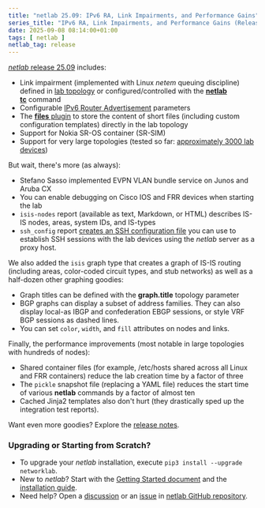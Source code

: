 ```yaml
---
title: "netlab 25.09: IPv6 RA, Link Impairments, and Performance Gains"
series_title: "IPv6 RA, Link Impairments, and Performance Gains (Release 25.09)"
date: 2025-09-08 08:14:00+01:00
tags: [ netlab ]
netlab_tag: release
---
```

[*netlab* release 25.09](https://netlab.tools/release/25.09/) includes:

- Link impairment (implemented with Linux *netem* queuing discipline) defined in [lab topology](https://netlab.tools/links/#links-netem) or configured/controlled with the **[netlab tc](https://netlab.tools/netlab/tc/)** command
- Configurable [IPv6 Router Advertisement](https://netlab.tools/links/#links-ra) parameters
- The [**files** plugin](https://netlab.tools/plugins/files/#plugin-files) to store the content of short files (including custom configuration templates) directly in the lab topology
- Support for Nokia SR-OS container (SR-SIM)
- Support for very large topologies (tested so far: [approximately 3000 lab devices](/2025/09/netlab-lab-size/))

But wait, there's more (as always):
<!--more-->
- Stefano Sasso implemented EVPN VLAN bundle service on Junos and Aruba CX
- You can enable debugging on Cisco IOS and FRR devices when starting the lab
- `isis-nodes` report (available as text, Markdown, or HTML) describes IS-IS nodes, areas, system IDs, and IS-types
- `ssh_config` report [creates an SSH configuration file](https://netlab.tools/example/external/#external-ssh-forwarding) you can use to establish SSH sessions with the lab devices using the *netlab* server as a proxy host.

We also added the `isis` graph type that creates a graph of IS-IS routing (including areas, color-coded circuit types, and stub networks) as well as a half-dozen other graphing goodies:

- Graph titles can be defined with the **graph.title** topology parameter
- BGP graphs can display a subset of address families. They can also display local-as IBGP and confederation EBGP sessions, or style VRF BGP sessions as dashed lines.
- You can set `color`, `width`, and `fill` attributes on nodes and links.

Finally, the performance improvements (most notable in large topologies with hundreds of nodes):

- Shared container files (for example, /etc/hosts shared across all Linux and FRR containers) reduce the lab creation time by a factor of three
- The `pickle` snapshot file (replacing a YAML file) reduces the  start time of various **netlab** commands by a factor of almost ten
- Cached Jinja2 templates also don't hurt (they drastically sped up the integration test reports).

Want even more goodies? Explore the [release notes](https://netlab.tools/release/25.09/).

### Upgrading or Starting from Scratch?

* To upgrade your *netlab* installation, execute `pip3 install --upgrade networklab`.
* New to *netlab*? Start with the [Getting Started document](https://netlab.tools/tutorials/) and the [installation guide](https://netlab.tools/install/).
* Need help? Open a [discussion](https://github.com/ipspace/netlab/discussions) or an [issue](https://github.com/ipspace/netlab/issues) in [netlab GitHub repository](https://github.com/ipspace/netlab).
